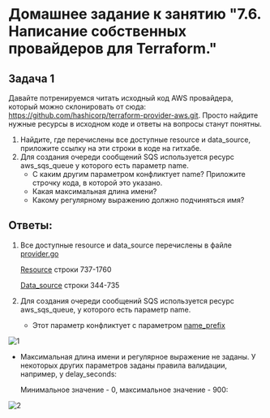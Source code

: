 # Домашнее задание к занятию "7.6. Написание собственных провайдеров для Terraform."

## Задача 1
Давайте потренируемся читать исходный код AWS провайдера, который можно склонировать от сюда: https://github.com/hashicorp/terraform-provider-aws.git. Просто найдите нужные ресурсы в исходном коде и ответы на вопросы станут понятны.

1. Найдите, где перечислены все доступные resource и data_source, приложите ссылку на эти строки в коде на гитхабе.
2. Для создания очереди сообщений SQS используется ресурс aws_sqs_queue у которого есть параметр name.
    * С каким другим параметром конфликтует name? Приложите строчку кода, в которой это указано.
    * Какая максимальная длина имени?
    * Какому регулярному выражению должно подчиняться имя?

## Ответы:
1. Все доступные resource и data_source перечислены в файле [provider.go](https://github.com/hashicorp/terraform-provider-aws/blob/main/internal/provider/provider.go)
   
   [Resource](https://github.com/hashicorp/terraform-provider-aws/blob/main/internal/provider/provider.go#L737) строки 737-1760
   
   [Data_source](https://github.com/hashicorp/terraform-provider-aws/blob/main/internal/provider/provider.go#L344) строки 344-735
 
 

2. Для создания очереди сообщений SQS используется ресурс aws_sqs_queue, у которого есть параметр name.
    * Этот параметр конфликтует с параметром [name_prefix](https://github.com/hashicorp/terraform-provider-aws/blob/5902887f418edd969cff285acb35464a9c435c11/internal/service/sqs/queue.go#L88)
      
![1](https://user-images.githubusercontent.com/93204208/178097923-414dee63-f572-4ac6-bc47-4e4789771f26.jpg)

      
   * Максимальная длина имени и регулярное выражение не заданы.
   У некоторых других параметров заданы правила валидации, например, у delay_seconds:
     
     Минимальное значение - 0, максимальное значение - 900:
     
 ![2](https://user-images.githubusercontent.com/93204208/178097929-9dc1f794-b4b7-464c-be12-1f071c5b5ad0.jpg)

